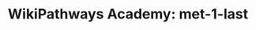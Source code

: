 ---
authors:
- Khanspers
- AlexanderPico
- Egonw
- Cydpkmz
- MaintBot
description: Do not modify or delete. This pathway is part of the collection of content
  used by [https://wikipathways.github.io/academy/ WikiPathways Academy].
last-edited: 2020-12-01
organisms:
- Homo sapiens
redirect_from:
- /index.php/Pathway:WP3907
- /instance/WP3907
schema-jsonld:
- '@context': https://schema.org/
  '@id': https://wikipathways.github.io/pathways/WP3907.html
  '@type': Dataset
  creator:
    '@type': Organization
    name: WikiPathways
  description: Do not modify or delete. This pathway is part of the collection of
    content used by [https://wikipathways.github.io/academy/ WikiPathways Academy].
  keywords:
  - LSS
  - MSMO1
  - Dimethylallyl pyrophosphate
  - SQLE
  - Mevalonic acid
  - IDI1
  - MVD
  - PMVK
  - Geranyl-PP
  - SC5DL
  - Lanosterin
  - (S)-2,3-Epoxysqualene
  - NSDHL
  - farnesyl pyrophosphate
  - FDPS
  - Mevalonic acid 5-pyrophosphate
  - Mevalonic acid-5P
  - 7-Dehydrocholesterol
  - isopentenyl pyrophosphate
  - HMGCS1
  - CYP51A1
  - MVK
  - Acetyl-CoA
  - HMGCR
  - FDFT1
  - HMG-CoA
  - Squalene
  - Lathosterol
  license: CC0
  name: 'WikiPathways Academy: met-1-last'
seo: CreativeWork
title: 'WikiPathways Academy: met-1-last'
wpid: WP3907
---
